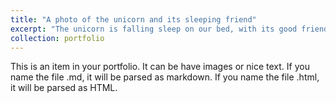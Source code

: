```yaml
---
title: "A photo of the unicorn and its sleeping friend"
excerpt: "The unicorn is falling sleep on our bed, with its good friend bear who is sleepling all the time<br/><img src='/images/Jinjiao_sleep.pdf'>"
collection: portfolio
---
```


This is an item in your portfolio. It can be have images or nice text. If you name the file .md, it will be parsed as markdown. If you name the file .html, it will be parsed as HTML. 
